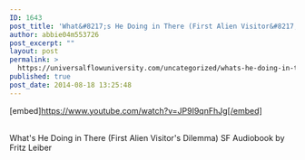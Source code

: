 ```yaml
---
ID: 1643
post_title: 'What&#8217;s He Doing in There (First Alien Visitor&#8217;s Dilemma) SF  by Fritz Leiber'
author: abbie04m553726
post_excerpt: ""
layout: post
permalink: >
  https://universalflowuniversity.com/uncategorized/whats-he-doing-in-there-first-alien-visitors-dilemma-sf-by-fritz-leiber/
published: true
post_date: 2014-08-18 13:25:48
---
```

[embed]https://www.youtube.com/watch?v=JP9I9qnFhJg[/embed]</br></br>
<p>What's He Doing in There (First Alien Visitor's Dilemma) SF Audiobook by Fritz Leiber</p>